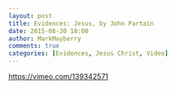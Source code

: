 ```yaml
---
layout: post
title: Evidences: Jesus, by John Partain
date: 2015-08-30 18:00
author: MarkMayberry
comments: true
categories: [Evidences, Jesus Christ, Video]
---
```

https://vimeo.com/139342571

